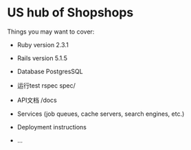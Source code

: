 # US hub of Shopshops

Things you may want to cover:

* Ruby version
2.3.1

* Rails version
5.1.5

* Database
PostgresSQL

* 运行test
rspec spec/

* API文档
/docs

* Services (job queues, cache servers, search engines, etc.)

* Deployment instructions

* ...
